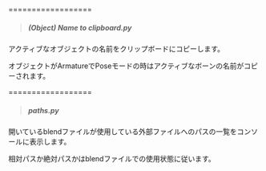 
==================

> ##### (Object) Name to clipboard.py

アクティブなオブジェクトの名前をクリップボードにコピーします。

オブジェクトがArmatureでPoseモードの時はアクティブなボーンの名前がコピーされます。


==================

> ##### paths.py

開いているblendファイルが使用している外部ファイルへのパスの一覧をコンソールに表示します。

相対パスか絶対パスかはblendファイルでの使用状態に従います。

